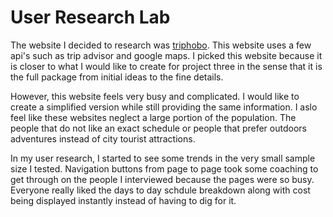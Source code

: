 # User Research Lab

The website I decided to research was [triphobo](http://www.triphobo.com/). This website uses a few api's such as trip advisor and google maps.  I picked this website because it is closer to what I would like to create for project three in the sense that it is the full package from initial ideas to the fine details.  

However, this website feels very busy and complicated.  I would like to create a simplified version while still providing the same information. I aslo feel like these websites neglect a large portion of the population.  The people that do not like an exact schedule or people that prefer outdoors adventures instead of city tourist attractions.

In my user research, I started to see some trends in the very small sample size I tested.  Navigation buttons from page to page took some coaching to get through on the people I interviewed because the pages were so busy. Everyone really liked the days to day schdule breakdown along with cost being displayed instantly instead of having to dig for it.